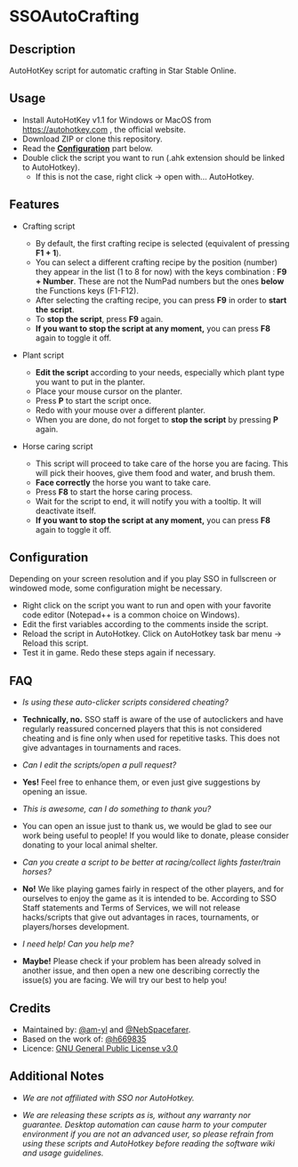 # SSOAutoCrafting

## Description

AutoHotKey script for automatic crafting in Star Stable Online.

## Usage

- Install AutoHotKey v1.1 for Windows or MacOS from <https://autohotkey.com> , the official website.
- Download ZIP or clone this repository.
- Read the [**Configuration**](https://github.com/am-yl/SSOAutoCrafting#configuration) part below.
- Double click the script you want to run (.ahk extension should be linked to AutoHotkey).
  - If this is not the case, right click -> open with... AutoHotkey.

## Features

- Crafting script
  - By default, the first crafting recipe is selected (equivalent of pressing **F1 + 1**).
  - You can select a different crafting recipe by the position (number) they appear in the list (1 to 8 for now) with the keys combination : **F9 + Number**. These are not the NumPad numbers but the ones **below** the Functions keys (F1-F12).
  - After selecting the crafting recipe, you can press **F9** in order to **start the script**.
  - To **stop the script**, press **F9** again.
  - **If you want to stop the script at any moment,** you can press **F8** again to toggle it off.

- Plant script
  - **Edit the script** according to your needs, especially which plant type you want to put in the planter.
  - Place your mouse cursor on the planter.
  - Press **P** to start the script once.
  - Redo with your mouse over a different planter.
  - When you are done, do not forget to **stop the script** by pressing **P** again.

- Horse caring script
  - This script will proceed to take care of the horse you are facing. This will pick their hooves, give them food and water, and brush them.
  - **Face correctly** the horse you want to take care.
  - Press **F8** to start the horse caring process.
  - Wait for the script to end, it will notify you with a tooltip. It will deactivate itself.
  - **If you want to stop the script at any moment,** you can press **F8** again to toggle it off.

## Configuration

Depending on your screen resolution and if you play SSO in fullscreen or windowed mode, some configuration might be necessary.

- Right click on the script you want to run and open with your favorite code editor (Notepad++ is a common choice on Windows).
- Edit the first variables according to the comments inside the script.
- Reload the script in AutoHotkey. Click on AutoHotkey task bar menu -> Reload this script.
- Test it in game. Redo these steps again if necessary.

## FAQ

- *Is using these auto-clicker scripts considered cheating?*
- **Technically, no.** SSO staff is aware of the use of autoclickers and have regularly reassured concerned players that this is not considered cheating and is fine only when used for repetitive tasks. This does not give advantages in tournaments and races.

- *Can I edit the scripts/open a pull request?*
- **Yes!** Feel free to enhance them, or even just give suggestions by opening an issue.

- *This is awesome, can I do something to thank you?*
- You can open an issue just to thank us, we would be glad to see our work being useful to people! If you would like to donate, please consider donating to your local animal shelter.

- *Can you create a script to be better at racing/collect lights faster/train horses?*
- **No!** We like playing games fairly in respect of the other players, and for ourselves to enjoy the game as it is intended to be. According to SSO Staff statements and Terms of Services, we will not release hacks/scripts that give out advantages in races, tournaments, or players/horses development.

- *I need help! Can you help me?*
- **Maybe!** Please check if your problem has been already solved in another issue, and then open a new one describing correctly the issue(s) you are facing. We will try our best to help you!

## Credits

- Maintained by: [@am-yl](https://github.com/am-yl) and [@NebSpacefarer](https://github.com/NebSpacefarer).
- Based on the work of: [@h669835](https://github.com/h669835)
- Licence: [GNU General Public License v3.0](https://github.com/am-yl/SSOAutoCrafting/blob/main/LICENSE)

## Additional Notes

- *We are not affiliated with SSO nor AutoHotkey.*

- *We are releasing these scripts as is, without any warranty nor guarantee. Desktop automation can cause harm to your computer environment if you are not an advanced user, so please refrain from using these scripts and AutoHotkey before reading the software wiki and usage guidelines.*
